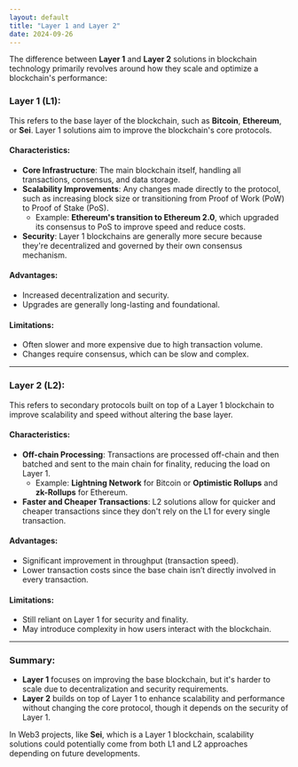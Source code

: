 ```yaml
---
layout: default
title: "Layer 1 and Layer 2"
date: 2024-09-26
---
```


The difference between **Layer 1** and **Layer 2** solutions in blockchain technology primarily revolves around how they scale and optimize a blockchain's performance:

### **Layer 1 (L1)**: 
This refers to the base layer of the blockchain, such as **Bitcoin**, **Ethereum**, or **Sei**. Layer 1 solutions aim to improve the blockchain's core protocols.

#### Characteristics:
- **Core Infrastructure**: The main blockchain itself, handling all transactions, consensus, and data storage.
- **Scalability Improvements**: Any changes made directly to the protocol, such as increasing block size or transitioning from Proof of Work (PoW) to Proof of Stake (PoS).
  - Example: **Ethereum's transition to Ethereum 2.0**, which upgraded its consensus to PoS to improve speed and reduce costs.
- **Security**: Layer 1 blockchains are generally more secure because they're decentralized and governed by their own consensus mechanism.
  
#### Advantages:
- Increased decentralization and security.
- Upgrades are generally long-lasting and foundational.
  
#### Limitations:
- Often slower and more expensive due to high transaction volume.
- Changes require consensus, which can be slow and complex.

---

### **Layer 2 (L2)**:
This refers to secondary protocols built on top of a Layer 1 blockchain to improve scalability and speed without altering the base layer.

#### Characteristics:
- **Off-chain Processing**: Transactions are processed off-chain and then batched and sent to the main chain for finality, reducing the load on Layer 1.
  - Example: **Lightning Network** for Bitcoin or **Optimistic Rollups** and **zk-Rollups** for Ethereum.
- **Faster and Cheaper Transactions**: L2 solutions allow for quicker and cheaper transactions since they don't rely on the L1 for every single transaction.
  
#### Advantages:
- Significant improvement in throughput (transaction speed).
- Lower transaction costs since the base chain isn’t directly involved in every transaction.
  
#### Limitations:
- Still reliant on Layer 1 for security and finality.
- May introduce complexity in how users interact with the blockchain.

---

### Summary:
- **Layer 1** focuses on improving the base blockchain, but it's harder to scale due to decentralization and security requirements.
- **Layer 2** builds on top of Layer 1 to enhance scalability and performance without changing the core protocol, though it depends on the security of Layer 1.

In Web3 projects, like **Sei**, which is a Layer 1 blockchain, scalability solutions could potentially come from both L1 and L2 approaches depending on future developments.
